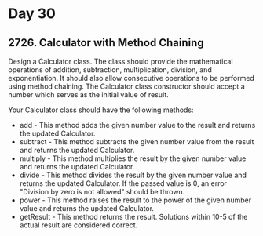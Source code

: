 # Day 30

## 2726. Calculator with Method Chaining

Design a Calculator class. The class should provide the mathematical operations of addition, subtraction, multiplication, division, and exponentiation. It should also allow consecutive operations to be performed using method chaining. The Calculator class constructor should accept a number which serves as the initial value of result.

Your Calculator class should have the following methods:

- add - This method adds the given number value to the result and returns the updated Calculator.
- subtract - This method subtracts the given number value from the result and returns the updated Calculator.
- multiply - This method multiplies the result  by the given number value and returns the updated Calculator.
- divide - This method divides the result by the given number value and returns the updated Calculator. If the passed value is 0, an error "Division by zero is not allowed" should be thrown.
- power - This method raises the result to the power of the given number value and returns the updated Calculator.
- getResult - This method returns the result.
Solutions within 10-5 of the actual result are considered correct.

 